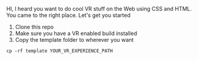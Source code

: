 HI, I heard you want to do cool VR stuff on the Web using CSS and HTML. You came to the right place. Let's get you started

1. Clone this repo
2. Make sure you have a VR enabled build installed
3. Copy the template folder to wherever you want

`cp -rf template YOUR_VR_EXPERIENCE_PATH`


